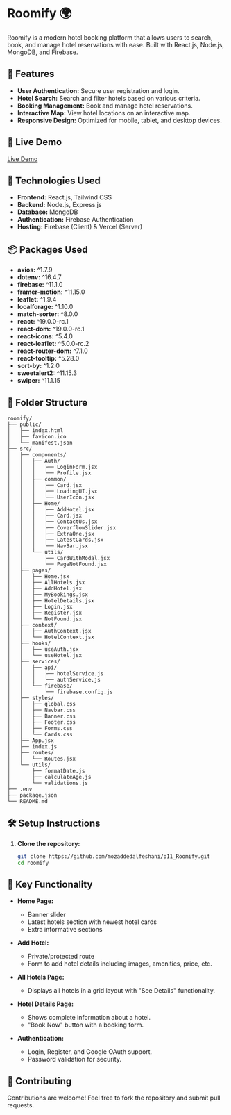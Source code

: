 # Roomify 🌍

Roomify is a modern hotel booking platform that allows users to search, book, and manage hotel reservations with ease. Built with React.js, Node.js, MongoDB, and Firebase.

## 🌟 Features

- **User Authentication:** Secure user registration and login.
- **Hotel Search:** Search and filter hotels based on various criteria.
- **Booking Management:** Book and manage hotel reservations.
- **Interactive Map:** View hotel locations on an interactive map.
- **Responsive Design:** Optimized for mobile, tablet, and desktop devices.

## 🔗 Live Demo

[Live Demo](https://your-live-url.com)

## 🚀 Technologies Used

- **Frontend:** React.js, Tailwind CSS
- **Backend:** Node.js, Express.js
- **Database:** MongoDB
- **Authentication:** Firebase Authentication
- **Hosting:** Firebase (Client) & Vercel (Server)

## 📦 Packages Used

- **axios:** ^1.7.9
- **dotenv:** ^16.4.7
- **firebase:** ^11.1.0
- **framer-motion:** ^11.15.0
- **leaflet:** ^1.9.4
- **localforage:** ^1.10.0
- **match-sorter:** ^8.0.0
- **react:** ^19.0.0-rc.1
- **react-dom:** ^19.0.0-rc.1
- **react-icons:** ^5.4.0
- **react-leaflet:** ^5.0.0-rc.2
- **react-router-dom:** ^7.1.0
- **react-tooltip:** ^5.28.0
- **sort-by:** ^1.2.0
- **sweetalert2:** ^11.15.3
- **swiper:** ^11.1.15

## 📂 Folder Structure

```plaintext
roomify/
├── public/
│   ├── index.html
│   ├── favicon.ico
│   └── manifest.json
├── src/
│   ├── components/
│   │   ├── Auth/
│   │   │   ├── LoginForm.jsx
│   │   │   └── Profile.jsx
│   │   ├── common/
│   │   │   ├── Card.jsx
│   │   │   ├── LoadingUI.jsx
│   │   │   └── UserIcon.jsx
│   │   ├── Home/
│   │   │   ├── AddHotel.jsx
│   │   │   ├── Card.jsx
│   │   │   ├── ContactUs.jsx
│   │   │   ├── CoverflowSlider.jsx
│   │   │   ├── ExtraOne.jsx
│   │   │   ├── LatestCards.jsx
│   │   │   └── NavBar.jsx
│   │   └── utils/
│   │       ├── CardWithModal.jsx
│   │       └── PageNotFound.jsx
│   ├── pages/
│   │   ├── Home.jsx
│   │   ├── AllHotels.jsx
│   │   ├── AddHotel.jsx
│   │   ├── MyBookings.jsx
│   │   ├── HotelDetails.jsx
│   │   ├── Login.jsx
│   │   ├── Register.jsx
│   │   └── NotFound.jsx
│   ├── context/
│   │   ├── AuthContext.jsx
│   │   └── HotelContext.jsx
│   ├── hooks/
│   │   ├── useAuth.jsx
│   │   └── useHotel.jsx
│   ├── services/
│   │   ├── api/
│   │   │   ├── hotelService.js
│   │   │   └── authService.js
│   │   └── firebase/
│   │       └── firebase.config.js
│   ├── styles/
│   │   ├── global.css
│   │   ├── Navbar.css
│   │   ├── Banner.css
│   │   ├── Footer.css
│   │   ├── Forms.css
│   │   └── Cards.css
│   ├── App.jsx
│   ├── index.js
│   ├── routes/
│   │   └── Routes.jsx
│   └── utils/
│       ├── formatDate.js
│       ├── calculateAge.js
│       └── validations.js
├── .env
├── package.json
└── README.md
```

## 🛠 Setup Instructions

1. **Clone the repository:**
   ```bash
   git clone https://github.com/mozaddedalfeshani/p11_Roomify.git
   cd roomify
   ```

## 📝 Key Functionality

- **Home Page:**
  - Banner slider
  - Latest hotels section with newest hotel cards
  - Extra informative sections

- **Add Hotel:**
  - Private/protected route
  - Form to add hotel details including images, amenities, price, etc.

- **All Hotels Page:**
  - Displays all hotels in a grid layout with "See Details" functionality.

- **Hotel Details Page:**
  - Shows complete information about a hotel.
  - "Book Now" button with a booking form.

- **Authentication:**
  - Login, Register, and Google OAuth support.
  - Password validation for security.

## 🙌 Contributing

Contributions are welcome! Feel free to fork the repository and submit pull requests.
